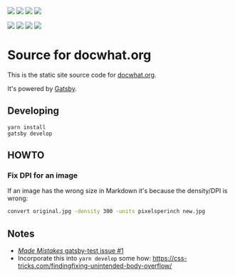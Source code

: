 [![](https://images.microbadger.com/badges/version/docwhat/docwhat:stable.svg)](https://microbadger.com/images/docwhat/docwhat:stable)
[![](https://images.microbadger.com/badges/image/docwhat/docwhat:stable.svg)](https://microbadger.com/images/docwhat/docwhat:stable)
[![](https://images.microbadger.com/badges/commit/docwhat/docwhat:stable.svg)](https://microbadger.com/images/docwhat/docwhat:stable)
[![](https://travis-ci.org/docwhat/docwhat.svg?branch=stable)](https://travis-ci.org/docwhat/docwhat)

[![](https://images.microbadger.com/badges/version/docwhat/docwhat:master.svg)](https://microbadger.com/images/docwhat/docwhat:master)
[![](https://images.microbadger.com/badges/image/docwhat/docwhat:master.svg)](https://microbadger.com/images/docwhat/docwhat:master)
[![](https://images.microbadger.com/badges/commit/docwhat/docwhat:master.svg)](https://microbadger.com/images/docwhat/docwhat:master)
[![](https://travis-ci.org/docwhat/docwhat.svg?branch=master)](https://travis-ci.org/docwhat/docwhat)

# Source for docwhat.org

This is the static site source code for [docwhat.org](https://docwhat.org).

It's powered by [Gatsby](https://gatsbyjs.org).

## Developing

```console
yarn install
gatsby develop
```

## HOWTO

### Fix DPI for an image

If an image has the wrong size in Markdown it's because the density/DPI is
wrong:

```sh
convert original.jpg -density 300 -units pixelsperinch new.jpg
```

## Notes

-   [_Made Mistakes_ gatsby-test issue #1](https://github.com/mmistakes/gatsby-test/issues/1)
-   Incorporate this into `yarn develop` some how:
    <https://css-tricks.com/findingfixing-unintended-body-overflow/>
